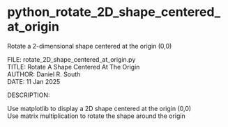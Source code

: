 # python_rotate_2D_shape_centered_at_origin
Rotate a 2-dimensional shape centered at the origin (0,0)

FILE:   rotate_2D_shape_centered_at_origin.py  
TITLE:  Rotate A Shape Centered At The Origin  
AUTHOR: Daniel R. South  
DATE:   11 Jan 2025  
  
DESCRIPTION:  
  
Use matplotlib to display a 2D shape centered at the origin (0,0)  
Use matrix multiplication to rotate the shape around the origin  
